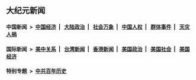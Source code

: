 ## 大纪元新闻

#### 中国新闻 &nbsp;>&nbsp; [中国经济](indexes/ncid283/README.md?04260845) &nbsp;| &nbsp; [大陆政治](indexes/ncid277/README.md?04260845) &nbsp;| &nbsp; [社会万象](indexes/ncid282/README.md?04260845) &nbsp;| &nbsp; [中国人权](indexes/ncid278/README.md?04260845) &nbsp;| &nbsp; [群体事件](indexes/ncid279/README.md?04260845) &nbsp;| &nbsp; [天灾人祸](indexes/ncid280/README.md?04260845)

#### 国际新闻 &nbsp;>&nbsp; [美中关系](indexes/nf1412576/README.md?04260845) &nbsp;| &nbsp; [台湾新闻](indexes/ncid1349361/README.md?04260845) &nbsp;| &nbsp; [香港新闻](indexes/ncid1349362/README.md?04260845) &nbsp;| &nbsp; [美国政治](indexes/ncid1078159/README.md?04260845) &nbsp;| &nbsp; [美国社会](indexes/ncid1078160/README.md?04260845) &nbsp;| &nbsp; [美国经济](indexes/ncid1078158/README.md?04260845)

#### 特别专题 &nbsp;>&nbsp; [中共百年历史](https://github.com/epoch-news/epoch-special/blob/master/README.md?04260845)  
